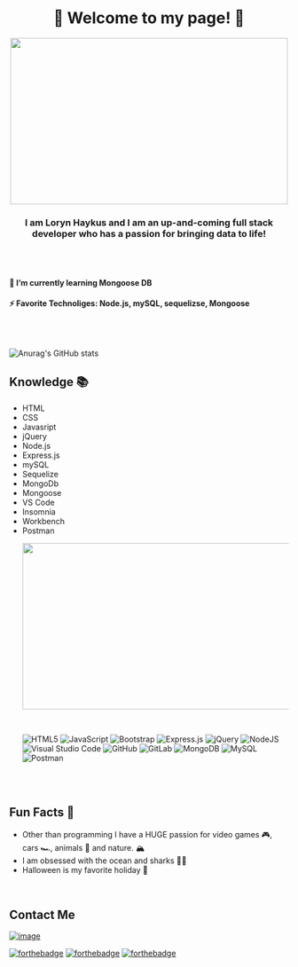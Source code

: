 ###  <h1 align='center'> 🖤 Welcome to my page! 🖤</h1>

<p align="center">
  <img width="500" height="300" src="https://media2.giphy.com/media/107gPMgIBBleA8/giphy.gif">
</p>

<h3 align='center'> I am Loryn Haykus and I am an up-and-coming full stack developer who has a passion for bringing data to life! </h3>







<br>
<br>

<h4 align='left'> 🌱 I’m currently learning Mongoose DB </h4>
<h4> ⚡ Favorite Technoliges: Node.js, mySQL, sequelizse, Mongoose </h4>


<br>
<br>

![Anurag's GitHub stats](https://github-readme-stats.vercel.app/api?username=lhaykus&show_icons=true&theme=tokyonight)



<h2> Knowledge 📚 </h2>
<ul>
    <li>  HTML </li>
    <li>  CSS </li>
    <li> Javasript </li>
    <li> jQuery  </li>
    <li> Node.js </li>
    <li> Express.js </li>
    <li> mySQL</li>
    <li> Sequelize </li>
    <li> MongoDb </li>
    <li> Mongoose </li>
   <li> VS Code </li>
   <li> Insomnia </li>
   <li> Workbench </li>
   <li> Postman </li>
  

  <p align='center'>
  <img width="500" height="300" src="https://juniusjohnson.files.wordpress.com/2014/10/tumblr_lqs0lrkm4f1r21cyxo2_500.gif?w=392">
</p>

  <br>
  
  ![HTML5](https://img.shields.io/badge/html5-%23E34F26.svg?style=for-the-badge&logo=html5&logoColor=white)
  ![JavaScript](https://img.shields.io/badge/javascript-%23323330.svg?style=for-the-badge&logo=javascript&logoColor=%23F7DF1E)
  ![Bootstrap](https://img.shields.io/badge/bootstrap-%23563D7C.svg?style=for-the-badge&logo=bootstrap&logoColor=white)
  ![Express.js](https://img.shields.io/badge/express.js-%23404d59.svg?style=for-the-badge&logo=express&logoColor=%2361DAFB)
  ![jQuery](https://img.shields.io/badge/jquery-%230769AD.svg?style=for-the-badge&logo=jquery&logoColor=white)
  ![NodeJS](https://img.shields.io/badge/node.js-6DA55F?style=for-the-badge&logo=node.js&logoColor=white)
  ![Visual Studio Code](https://img.shields.io/badge/Visual%20Studio%20Code-0078d7.svg?style=for-the-badge&logo=visual-studio-code&logoColor=white)
  ![GitHub](https://img.shields.io/badge/github-%23121011.svg?style=for-the-badge&logo=github&logoColor=white)
  ![GitLab](https://img.shields.io/badge/gitlab-%23181717.svg?style=for-the-badge&logo=gitlab&logoColor=white)
  ![MongoDB](https://img.shields.io/badge/MongoDB-%234ea94b.svg?style=for-the-badge&logo=mongodb&logoColor=white)
  ![MySQL](https://img.shields.io/badge/mysql-%2300f.svg?style=for-the-badge&logo=mysql&logoColor=white)
  ![Postman](https://img.shields.io/badge/Postman-FF6C37?style=for-the-badge&logo=postman&logoColor=white)
</ul>



<br>
<br>



## Fun Facts 🔮
  *  Other than programming I have a HUGE passion for video games 🎮, cars 🏎️, animals 🐺 and nature. 🏔️
  *  I am obsessed with the ocean and sharks 🦈🐠
  *  Halloween is my favorite holiday 👻

<br>

## Contact Me

[![image](https://logodix.com/logo/79688.ico)](https://www.linkedin.com/in/loryn-haykus-490957136/)


[![forthebadge](https://forthebadge.com/images/badges/built-with-love.svg)](https://forthebadge.com)
[![forthebadge](https://forthebadge.com/images/badges/winter-is-coming.svg)](https://forthebadge.com)
[![forthebadge](https://forthebadge.com/images/badges/powered-by-black-magic.svg)](https://forthebadge.com)







<!--
**lhaykus/lhaykus** is a ✨ _special_ ✨ repository because its `README.md` (this file) appears on your GitHub profile.

Here are some ideas to get you started:

- 🔭 I’m currently working on ...
- 🌱 I’m currently learning ...
- 👯 I’m looking to collaborate on ...
- 🤔 I’m looking for help with ...
- 💬 Ask me about ...
- 📫 How to reach me: ...
- 😄 Pronouns: ...
- ⚡ Fun fact: ...
-->
